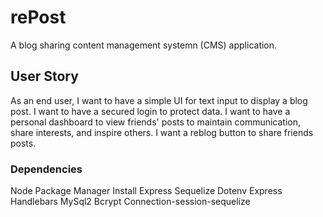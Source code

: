 # rePost
A blog sharing content management systemn (CMS) application. 

## User Story

As an end user,
I want to have a simple UI for text input to display a blog post.
I want to have a secured login to protect data.
I want to have a personal dashboard to view friends' posts to maintain communication, share interests, and inspire others.
I want a reblog button to share friends posts.

### Dependencies
Node Package Manager
Install Express
Sequelize
Dotenv
Express Handlebars
MySql2
Bcrypt
Connection-session-sequelize


